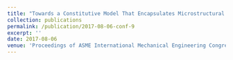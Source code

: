 ```yaml
---
title: "Towards a Constitutive Model That Encapsulates Microstructural Features Induced By Powder Additive Manufacturing"
collection: publications
permalink: /publication/2017-08-06-conf-9
excerpt: ''
date: 2017-08-06
venue: 'Proceedings of ASME International Mechanical Engineering Congress &amp; Exposition'
---
```

